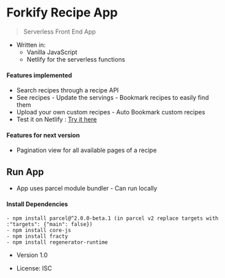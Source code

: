 # Forkify Recipe App

> Serverless Front End App

- Written in:
  - Vanilla JavaScript
  - Netlify for the serverless functions

#### Features implemented

- Search recipes through a recipe API
- See recipes - Update the servings - Bookmark recipes to easily find them
- Upload your own custom recipes - Auto Bookmark custom recipes
- Test it on Netlify :
  [Try it here](https://forkify-thodoris-kizelis.netlify.app/)

#### Features for next version

- Pagination view for all available pages of a recipe

## Run App

- App uses parcel module bundler - Can run locally

#### Install Dependencies

```
- npm install parcel@^2.0.0-beta.1 (in parcel v2 replace targets with :"targets": {"main": false})
- npm install core-js
- npm install fracty
- npm install regenerator-runtime

```

- Version 1.0

- License: ISC
